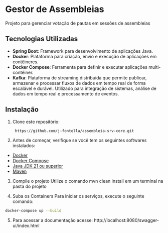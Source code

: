 # Gestor de Assembleias

Projeto para gerenciar votação de pautas em sessões de assembleias

## Tecnologias Utilizadas

- **Spring Boot**: Framework para desenvolvimento de aplicações Java.
- **Docker**: Plataforma para criação, envio e execução de aplicações em contêineres.
- **Docker Compose**: Ferramenta para definir e executar aplicações multi-contêiner.
- **Kafka**: Plataforma de streaming distribuída que permite publicar, armazenar e processar fluxos de dados em tempo real de forma escalável e durável. Utilizado para integração de sistemas, análise de dados em tempo real e processamento de eventos.

## Instalação

1. Clone este repositório:
   ```bash
    https://github.com/j-fontella/assembleia-srv-core.git

2. Antes de começar, verifique se você tem os seguintes softwares instalados:

- [Docker](https://www.docker.com/get-started)
- [Docker Compose](https://docs.docker.com/compose/install/)
- [Java JDK 21 ou superior](https://www.oracle.com/java/technologies/javase-jdk11-downloads.html)
- [Maven](https://maven.apache.org/download.cgi)

3. Compile o projeto
    Utilize o comando mvn clean install em um terminal na pasta do projeto

4. Suba os Containers
   Para iniciar os serviços, execute o seguinte comando:

```bash
docker-compose up --build
```
5.
    Para acessar a documentação acesse: 
    http://localhost:8080/swagger-ui/index.html